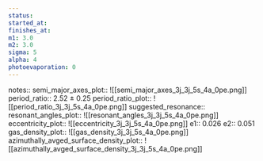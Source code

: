 ```yaml
---
status:
started_at:
finishes_at:
m1: 3.0
m2: 3.0
sigma: 5
alpha: 4
photoevaporation: 0
---
```


notes::
semi_major_axes_plot:: ![[semi_major_axes_3j_3j_5s_4a_0pe.png]]
period_ratio:: 2.52 ± 0.25
period_ratio_plot:: ![[period_ratio_3j_3j_5s_4a_0pe.png]]
suggested_resonance:: 
resonant_angles_plot:: ![[resonant_angles_3j_3j_5s_4a_0pe.png]]
eccentricity_plot:: ![[eccentricity_3j_3j_5s_4a_0pe.png]]
e1:: 0.026
e2:: 0.051
gas_density_plot:: ![[gas_density_3j_3j_5s_4a_0pe.png]]
azimuthally_avged_surface_density_plot:: ![[azimuthally_avged_surface_density_3j_3j_5s_4a_0pe.png]]
